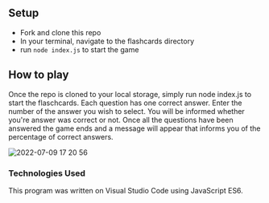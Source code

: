 
## Setup
- Fork and clone this repo
- In your terminal, navigate to the flashcards directory
- run `node index.js` to start the game

## How to play
Once the repo is cloned to your local storage, simply run node index.js to start the flaschcards. Each question has one correct answer. Enter the number of the answer you wish to select. You will be informed whether you're answer was correct or not. Once all the questions have been answered the game ends and a message will appear that informs you of the percentage of correct answers.

![2022-07-09 17 20 56](https://user-images.githubusercontent.com/102986835/178126002-5b181a0f-e375-4c2e-ab25-36224c98ca8a.gif)


### Technologies Used
This program was written on Visual Studio Code using JavaScript ES6.
